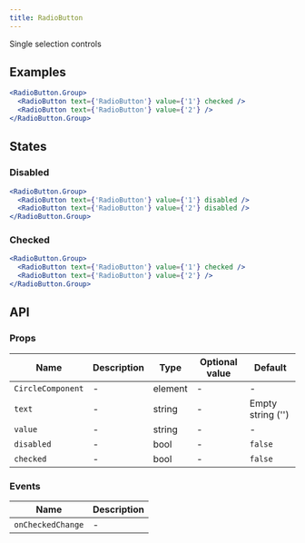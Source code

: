 ```yaml
---
title: RadioButton
---
```

Single selection controls

## Examples

```jsx
<RadioButton.Group>
  <RadioButton text={'RadioButton'} value={'1'} checked />
  <RadioButton text={'RadioButton'} value={'2'} />
</RadioButton.Group>
```

## States

### Disabled

```jsx
<RadioButton.Group>
  <RadioButton text={'RadioButton'} value={'1'} disabled />
  <RadioButton text={'RadioButton'} value={'2'} disabled />
</RadioButton.Group>
```

### Checked

```jsx
<RadioButton.Group>
  <RadioButton text={'RadioButton'} value={'1'} checked />
  <RadioButton text={'RadioButton'} value={'2'} />
</RadioButton.Group>
```

## API

### Props

Name | Description | Type | Optional value | Default
--- | --- | --- | --- | ---
`CircleComponent` | - | element | - | -
`text` | - | string | - | Empty string ('')
`value` | - | string | - | -
`disabled` | - | bool | - | `false`
`checked` | - | bool | - | `false`

### Events

Name | Description
--- | ---
`onCheckedChange` | -
